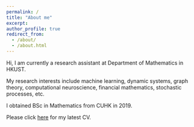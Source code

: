 ```yaml
---
permalink: /
title: "About me"
excerpt:
author_profile: true
redirect_from: 
  - /about/
  - /about.html
---
```


Hi, I am currently a research assistant at Department of Mathematics in HKUST.

My research interests include machine learning, dynamic systems, graph theory, computational neuroscience, financial mathematics, stochastic processes, etc.

I obtained BSc in Mathematics from CUHK in 2019.

Please click [here](https://huangkaiyikatherine.github.io/home/files/CV.pdf) for my latest CV.
